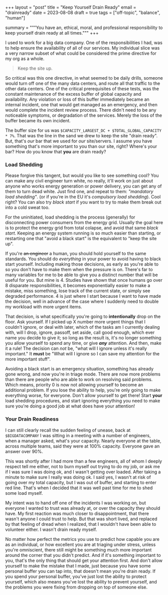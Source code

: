 +++
layout = "post"
title = "Keep Yourself Drain Ready"
email = "drainready"
date = 2023-08-08
draft = true
tags = ["off-topic", "balance", "human"]


summary = """You have an, ethical, moral, and professional responsibility to
keep yourself drain ready at all times."""
+++

I used to work for a big data company. One of the responsibilities I had, was to
help ensure the availability of all of our services. My individual slice was a
very narrow subset of what could be considered the prime directive for my org as
a whole.

> Keep the site up.

So critical was this one directive, in what seemed to be daily drills, someone
would turn off one of the many data centers, and route all that traffic to the
other data centers. One of the critical prerequisites of these tests, was the
constant maintenance of the excess buffer of global capacity and availability.
Any violation or loss of this buffer immediately became an internal incident,
one that would get managed as an emergency, and then would complete the incident
review process. There didn't need to be any noticeable symptoms, or degradation
of the services. Merely the loss of the buffer became its own incident.

The buffer size for us was `$CAPACITY_LARGEST_DC + $TOTAL_GLOBAL_CAPACITY * 7%`.
That was the line in the sand we drew to keep the site "drain ready". But,
that's *our* bar that we used for *our* site/servers. I assume you have
something that's more important to you than our site, right? Where's your bar?
How do you know that **you** are drain ready?

### Load Shedding

Please forgive this tangent, but would you like to see something cool? You can
make any civil engineer turn white, no really, it'll work on just about anyone
who works energy generation or power delivery, you can get any of them to turn
dead white. Just find one, and repeat to them: *"mandatory load shedding"*. (or
if you're in the EU it's *compulsory load shedding*). Cool right? You can also
try *black start* if you want to try to make them break out into a cold sweat
too.

For the uninitiated, load shedding is the process (generally) for disconnecting
power consumers from the energy grid. Usually the goal here is to protect the
energy grid from total colapse, and avoid that same *black start*. Keeping an
energy system running is so much easier than starting, or restarting one that
"avoid a black start" is the equivalent to "keep the site up".

If you're ~~an engineer~~ a human, you should hold yourself to the same
standards. You should do *everything* in your power to avoid having to black
start yourself. Including making those decisions, as early as you're able to so
you don't have to make them when the pressure is on. There's far to many
variables for me to be able to give you a distinct number that will be useful
for you. But mine is 4. Studies have shown that once humans go over 8 disparate
responsibilities, it becomes exponentially easier to make a mistake, miss
something, lose track of the current state, or simply see degraded performance.
4 is just where I start because I want to have made the decision, well in
advance of the case where I suddenly need to double my workload with more urgent
items.

That decision, is what specifically you're going to **intentionally** drop on
the floor. Ask yourself. If I picked up X number more urgent things that I
couldn't ignore, or deal with later, which of the tasks am I currently dealing
with, will I drop, ignore, passoff, set aside, call good enough, which ever name
you decide to give it; so long as the result is, it's no longer something you
allow yourself to spend any time, or give ***any*** attention. And then, make it
a rule! The decision can *not* be, "what will I ignore unless it's really
important." It **must** be "What will I ignore so I can save my attention for
the more important stuff".

Avoiding a black start is an emergency situation, something has already gone
wrong, and now you're in triage mode. There are now more problems than there are
people who are able to work on resolving said problems. Which means, priority 0
is now not allowing yourself to become an additional problem. If you lose the
ability to help, you're only going to make everything worse, for everyone. Don't
allow yourself to get there! Start **your** load shedding procedures, and start
ignoring everything you need to make sure you're doing a good job at what does
have your attention!

### Your Drain Readiness

I can still clearly recall the sudden feeling of unease, back at
`$BIGDATACOMPANY` I was sitting in a meeting with a number of engineers, when a
manager asked, what's your capacity. Nearly everyone at the table, across
multiple teams, said they were at 100% capacity. Everyone gave an answer over
90%.

This was shortly after I had more than a few engineers, all of whom I deeply
respect tell me either, not to burn myself out trying to do my job, or ask me if
I was sure I was doing ok, and I wasn't getting over loaded. After taking a
minute to make sure I really was doing ok. I said yes, I wasn't at risk of going
over my total capacity, but I was out of buffer, and starting to enter red line.
That's when I decided that it was well past time for me to shed some load
myself.

My intent was to hand off one of the incidents I was working on, but everyone I
wanted to trust was already at, or over the capacity they should have. My first
reaction was much closer to disappointment, that there wasn't anyone I could
trust to help. But that was short lived, and replaced by that feeling of dread
when I realized, that I wouldn't have been able to volunteer either. I wasn't
drain ready myself.

No matter how perfect the metrics you use to predict how capable you are as an
individual, or how excellent you are at triaging under stress, unless you're
omniscient, there still might be something much more important around the corner
that you didn't predict. And if it's something important to you, that's the only
thing that should get your attention first. And don't allow yourself to make the
mistake that I made, just because you have some personal buffer you can tap
into, that doesn't mean you're drain ready. If you spend your personal buffer,
you've just lost the ability to protect yourself, which also means you've lost
the ability to prevent yourself, and the problems you were fixing from dropping
on top of someone else.





